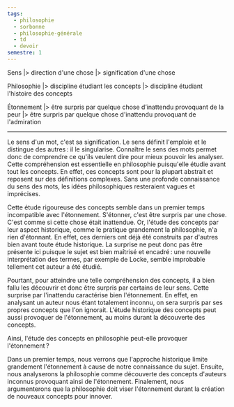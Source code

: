 ```yaml
---
tags:
  - philosophie
  - sorbonne
  - philosophie-générale
  - td
  - devoir
semestre: 1
---
```

Sens 
|> direction d'une chose
|> signification d'une chose

Philosophie
|> discipline étudiant les concepts
|> discipline étudiant l'histoire des concepts

Étonnement
|> être surpris par quelque chose d’inattendu provoquant de la peur
|> être surpris par quelque chose d'inattendu provoquant de l'admiration

---

Le sens d'un mot, c'est sa signification. Le sens définit l'emploie et le distingue des autres : il le singularise. Connaître le sens des mots permet donc de comprendre ce qu'ils veulent dire pour mieux pouvoir les analyser. Cette compréhension est essentielle en philosophie puisqu'elle étudie avant tout les concepts. En effet, ces concepts sont pour la plupart abstrait et reposent sur des définitions complexes. Sans une profonde connaissance du sens des mots, les idées philosophiques resteraient vagues et imprécises.

Cette étude rigoureuse des concepts semble dans un premier temps incompatible avec l'étonnement. S'étonner, c'est être surpris par une chose. C'est comme si cette chose était inattendue. Or, l'étude des concepts par leur aspect historique, comme le pratique grandement la philosophie, n'a rien d'étonnant. En effet, ces derniers ont déjà été construits par d'autres bien avant toute étude historique. La surprise ne peut donc pas être présente ici puisque le sujet est bien maîtrisé et encadré : une nouvelle interprétation des termes, par exemple de Locke, semble improbable tellement cet auteur a été étudié.

Pourtant, pour atteindre une telle compréhension des concepts, il a bien fallu les découvrir et donc être surpris par certains de leur sens. Cette surprise par l'inattendu caractérise bien l'étonnement. En effet, en analysant un auteur nous étant totalement inconnu, on sera surpris par ses propres concepts que l'on ignorait. L'étude historique des concepts peut aussi provoquer de l'étonnement, au moins durant la découverte des concepts. 

Ainsi, l'étude des concepts en philosophie peut-elle provoquer l'étonnement ?

Dans un premier temps, nous verrons que l'approche historique limite grandement l'étonnement à cause de notre connaissance du sujet. Ensuite, nous analyserons la philosophie comme découverte des concepts d'auteurs inconnus provoquant ainsi de l'étonnement. Finalement, nous argumenterons que la philosophie doit viser l'étonnement durant la création de nouveaux concepts pour innover.